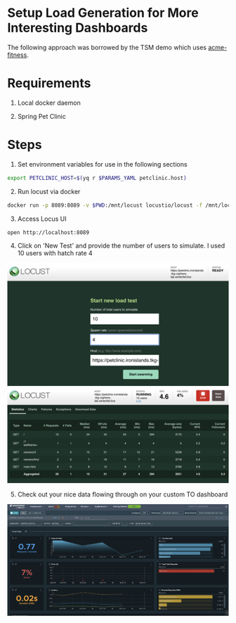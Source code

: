 # Setup Load Generation for More Interesting Dashboards

The following approach was borrowed by the TSM demo which uses [acme-fitness](https://github.com/vmwarecloudadvocacy/acme_fitness_demo/tree/master/traffic-generator).

# Requirements

1. Local docker daemon

2. Spring Pet Clinic

# Steps

1. Set environment variables for use in the following sections

```bash
export PETCLINIC_HOST=$(yq r $PARAMS_YAML petclinic.host)
```

2. Run locust via docker

```bash
docker run -p 8089:8089 -v $PWD:/mnt/locust locustio/locust -f /mnt/locust/traffic-generator/locustfile.py -H https://$PETCLINIC_HOST
```

3. Access Locus UI

```bash
open http://localhost:8089
```

4. Click on 'New Test' and provide the number of users to simulate.   I used 10 users with hatch rate 4

![Locust Test Setup](locust-test-setup.png)
![Locust Running](locust-test-running.png)

5. Check out your nice data flowing through on your custom TO dashboard

![Custom TO Dashboard](custom-dashboard.png)
